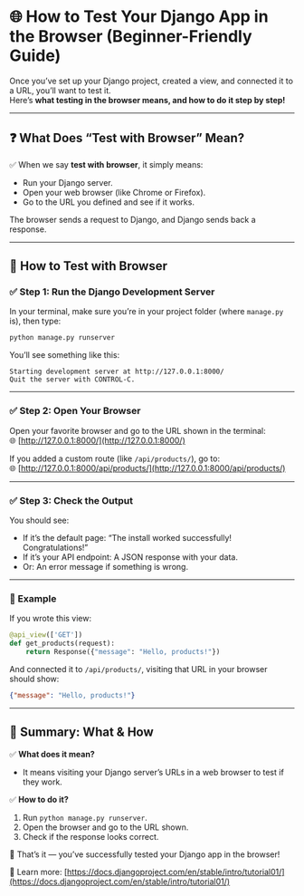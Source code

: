 # 🌐 How to Test Your Django App in the Browser (Beginner-Friendly Guide)

Once you’ve set up your Django project, created a view, and connected it to a URL, you’ll want to test it.  
Here’s **what testing in the browser means, and how to do it step by step!**

---

## ❓ What Does “Test with Browser” Mean?

✅ When we say **test with browser**, it simply means:  
- Run your Django server.
- Open your web browser (like Chrome or Firefox).
- Go to the URL you defined and see if it works.

The browser sends a request to Django, and Django sends back a response.

---

## 🔷 How to Test with Browser

### ✅ Step 1: Run the Django Development Server

In your terminal, make sure you’re in your project folder (where `manage.py` is), then type:

```bash
python manage.py runserver
```

You’ll see something like this:
```
Starting development server at http://127.0.0.1:8000/
Quit the server with CONTROL-C.
```

---

### ✅ Step 2: Open Your Browser

Open your favorite browser and go to the URL shown in the terminal:  
🌐 [http://127.0.0.1:8000/](http://127.0.0.1:8000/)

If you added a custom route (like `/api/products/`), go to:  
🌐 [http://127.0.0.1:8000/api/products/](http://127.0.0.1:8000/api/products/)

---

### ✅ Step 3: Check the Output

You should see:
- If it’s the default page: “The install worked successfully! Congratulations!”
- If it’s your API endpoint: A JSON response with your data.
- Or: An error message if something is wrong.

---

### 🔷 Example

If you wrote this view:
```python
@api_view(['GET'])
def get_products(request):
    return Response({"message": "Hello, products!"})
```

And connected it to `/api/products/`, visiting that URL in your browser should show:
```json
{"message": "Hello, products!"}
```

---

## 🏁 Summary: What & How

✅ **What does it mean?**
- It means visiting your Django server’s URLs in a web browser to test if they work.

✅ **How to do it?**
1. Run `python manage.py runserver`.
2. Open the browser and go to the URL shown.
3. Check if the response looks correct.

🎉 That’s it — you’ve successfully tested your Django app in the browser!

🔗 Learn more: [https://docs.djangoproject.com/en/stable/intro/tutorial01/](https://docs.djangoproject.com/en/stable/intro/tutorial01/)
